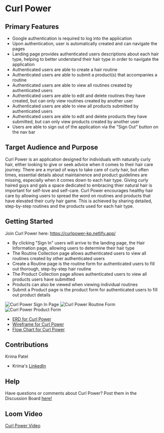 
# Curl Power

## Primary Features

- Google authentication is required to log into the application
- Upon authentication, user is automatically created and can navigate the pages
- Landing page provides authenticated users descriptions about each hair type, helping to better understand their hair type in order to navigate the application
- Authenticated users are able to create a hair routine
- Authenticated users are able to submit a product(s) that accompanies a routine
- Authenticated users are able to view all routines created by authenticated users
- Authenticated users are able to edit and delete routines they have created, but can only view routines created by another user
- Authenticated users are able to view all products submitted by authenticated users
- Authenticated users are able to edit and delete products they have submitted, but can only view products created by another user
- Users are able to sign out of the application via the "Sign Out" button on the nav bar

## Target Audience and Purpose

Curl Power is an application designed for individuals with naturally curly hair, either looking to give or seek advice when it comes to their hair care journey. There are a myriad of ways to take care of curly hair, but often times, essential details about maintainence and product guidelines are missing, especially when it comes down to each hair type. Giving curly haired guys and gals a space dedicated to embracing thier natural hair is important for self-love and self-care. Curl Power encourages healthy hair care by allowing users to spread the word on routines and products that have elevated their curly hair game. This is achieved by sharing detailed, step-by-step routines and the products used for each hair type.

## Getting Started

Join Curl Power here: https://curlpower-kp.netlify.app/

- By clicking "Sign In" users will arrive to the landing page, the Hair Information page, allowing users to determine their hair type
- The Routine Collection page allows authenticated users to view all routines created by other authenticated users
- Create a Routine page is the routine form for authenticated users to fill out thorough, step-by-step hair routine
- The Product Collection page allows authenticated users to view all products users have submitted
- Products can also be viewed when viewing individual routines
- Submit a Product page is the product form for authenticated users to fill out product details

![Curl Power Sign In Page](https://user-images.githubusercontent.com/102260648/188251653-66e0ae52-30cb-442f-b391-76c3b6e352ff.png)
![Curl Power Routine Form](https://user-images.githubusercontent.com/102260648/188251664-da428b12-9672-418a-90f6-da633c6bd9bf.png)
![Curl Power Product Form](https://user-images.githubusercontent.com/102260648/188251672-fe3ae408-73c3-4734-9461-c686fecf0d0b.png)

- [ERD for Curl Power](https://dbdiagram.io/d/62faca60c2d9cf52faafc3f9)
- [Wireframe for Curl Power](https://whimsical.com/krima-s-curl-power-wireframe-4vvc3S18DXSHnT6xqqjzqT)
- [Flow Chart for Curl Power](https://whimsical.com/krima-s-curl-power-flow-chart-66EnyeAQaWoEczn5zBzZDR)

## Contributions

Krima Patel
- Krima's [LinkedIn](https://www.linkedin.com/in/krima-patel/)

## Help

Have questions or comments about Curl Power? Post them in the Discussion Board [here!](https://github.com/krima-patel/CurlPower/discussions)

## Loom Video

[Curl Power Video](https://www.loom.com/share/3e31b13025684574940d1bff81362591)
